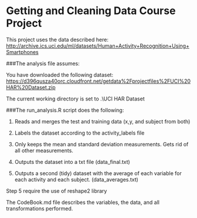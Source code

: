 Getting and Cleaning Data Course Project
===================

This project uses the data described here: http://archive.ics.uci.edu/ml/datasets/Human+Activity+Recognition+Using+Smartphones 


###The analysis file assumes:


You have downloaded the following dataset: 
https://d396qusza40orc.cloudfront.net/getdata%2Fprojectfiles%2FUCI%20HAR%20Dataset.zip 

The current working directory is set to .\UCI HAR Dataset


###The run_analysis.R script does the following:


1. Reads and merges the test and training data (x,y, and subject from both)

2. Labels the dataset according to the activity_labels file

3. Only keeps the mean and standard deviation measurements. Gets rid of all other measurements.

4. Outputs the dataset into a txt file (data_final.txt)

5. Outputs a second (tidy) dataset with the average of each variable for each activity and each subject. (data_averages.txt)


Step 5 require the use of reshape2 library


The CodeBook.md file describes the variables, the data, and all transformations performed.